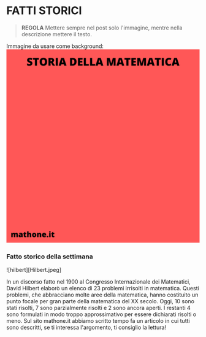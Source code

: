 # FATTI STORICI

>**REGOLA** Mettere sempre nel post solo l'immagine, mentre nella descrizione mettere il testo.

Immagine da usare come background:
![Template fatti storici](templateStoria.png)

### Fatto storico della settimana

![hilbert][Hilbert.jpeg]

In un discorso fatto nel 1900 al Congresso Internazionale dei Matematici, David Hilbert elaborò un elenco di 23 problemi irrisolti in matematica. Questi problemi, che abbracciano molte aree della matematica, hanno costituito un punto focale per gran parte della matematica del XX secolo. Oggi, 10 sono stati risolti, 7 sono parzialmente risolti e 2 sono ancora aperti. I restanti 4 sono formulati in modo troppo approssimativo per essere dichiarati risolti o meno. Sul sito mathone.it abbiamo scritto tempo fa un articolo in cui tutti sono descritti, se ti interessa l'argomento, ti consiglio la lettura!
